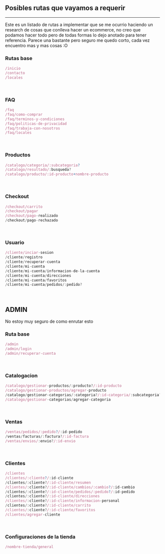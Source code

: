 ## Posibles rutas que vayamos a requerir
---

Este es un listado de rutas a implementar que se me ocurrio haciendo un research de cosas que conlleva hacer un ecommerce, no creo que podamos hacer todo pero de todas formas lo dejo anotado para tener referencia. Parece una bastante pero seguro me quedo corto, cada vez encuentro mas y mas cosas :O

### **Rutas base**
```js
/inicio
/contacto
/locales

```

<br>

### **FAQ**
```js
/faq
/faq/como-comprar
/faq/terminos-y-condiciones
/faq/politicas-de-privacidad
/faq/trabaja-con-nosotros
/faq/locales

```

<br>

### **Productos**
```js
/catalogo/categoria/:subcategoria?
/catalogo/resultado/:busqueda?
/catalogo/producto/:id-producto+nombre-producto
```

<br>

### **Checkout**
```js
/checkout/carrito
/checkout/pagar
/checkout/pago-realizado
/checkout/pago-rechazado
```

<br>

### **Usuario**
```js
/cliente/inciar-sesion
/cliente/registro
/cliente/recuperar-cuenta
/cliente/mi-cuenta
/cliente/mi-cuenta/informacion-de-la-cuenta
/cliente/mi-cuenta/direcciones
/cliente/mi-cuenta/favoritos
/cliente/mi-cuenta/pedidos/:pedido?
```

<br>

## **ADMIN**
No estoy muy seguro de como enrutar esto

### **Ruta base**
```js
/admin
/admin/login
/admin/recuperar-cuenta
```

<br>

### **Catalogacion**
```js
/catalogo/gestionar-productos/:producto?/:id-producto
/catalogo/gestionar-productos/agregar-producto
/catalogo/gestionar-categorias/:categoria?/:id-categoria/:subcategoria?
/catalogo/gestionar-categorias/agregar-categoria

```

<br>

### **Ventas**
```js
/ventas/pedidos/:pedido?/:id-pedido
/ventas/facturas/:factura?/:id-factura
/ventas/envios/:envio?/:id-envio

```

<br>

### **Clientes**
```js
/clientes
/clientes/:cliente?/:id-cliente
/clientes/:cliente?/:id-cliente/resumen
/clientes/:cliente?/:id-cliente/cambios/:cambio?/:id-cambio
/clientes/:cliente?/:id-cliente/pedidos/:pedido?/:id-pedido
/clientes/:cliente?/:id-cliente/direcciones
/clientes/:cliente?/:id-cliente/informacion-personal
/clientes/:cliente?/:id-cliente/carrito
/clientes/:cliente?/:id-cliente/favoritos
/clientes/agregar-cliente

```

<br>

### **Configuraciones de la tienda**
```js
/nombre-tienda/general

```

<br>

